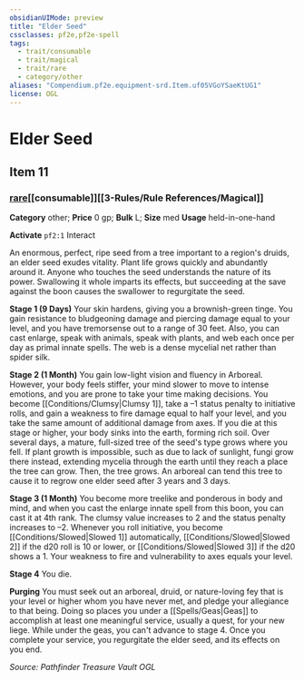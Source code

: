 ```yaml
---
obsidianUIMode: preview
title: "Elder Seed"
cssclasses: pf2e,pf2e-spell
tags:
  - trait/consumable
  - trait/magical
  - trait/rare
  - category/other
aliases: "Compendium.pf2e.equipment-srd.Item.uf05VGoYSaeKtUG1"
license: OGL
---
```

# Elder Seed
## Item 11
### [rare](rare.md "Rare Rarity Trait")[[consumable]][[3-Rules/Rule References/Magical]]

**Category** other; 
**Price** 0 gp; 
**Bulk** L; **Size** med
**Usage** held-in-one-hand

**Activate** `pf2:1` Interact

An enormous, perfect, ripe seed from a tree important to a region's druids, an elder seed exudes vitality. Plant life grows quickly and abundantly around it. Anyone who touches the seed understands the nature of its power. Swallowing it whole imparts its effects, but succeeding at the save against the boon causes the swallower to regurgitate the seed.

**Stage 1 (9 Days)** Your skin hardens, giving you a brownish-green tinge. You gain resistance to bludgeoning damage and piercing damage equal to your level, and you have tremorsense out to a range of 30 feet. Also, you can cast enlarge, speak with animals, speak with plants, and web each once per day as primal innate spells. The web is a dense mycelial net rather than spider silk.

**Stage 2 (1 Month)** You gain low-light vision and fluency in Arboreal. However, your body feels stiffer, your mind slower to move to intense emotions, and you are prone to take your time making decisions. You become [[Conditions/Clumsy|Clumsy 1]], take a –1 status penalty to initiative rolls, and gain a weakness to fire damage equal to half your level, and you take the same amount of additional damage from axes. If you die at this stage or higher, your body sinks into the earth, forming rich soil. Over several days, a mature, full-sized tree of the seed's type grows where you fell. If plant growth is impossible, such as due to lack of sunlight, fungi grow there instead, extending mycelia through the earth until they reach a place the tree can grow. Then, the tree grows. An arboreal can tend this tree to cause it to regrow one elder seed after 3 years and 3 days.

**Stage 3 (1 Month)** You become more treelike and ponderous in body and mind, and when you cast the enlarge innate spell from this boon, you can cast it at 4th rank. The clumsy value increases to 2 and the status penalty increases to –2. Whenever you roll initiative, you become [[Conditions/Slowed|Slowed 1]] automatically, [[Conditions/Slowed|Slowed 2]] if the d20 roll is 10 or lower, or [[Conditions/Slowed|Slowed 3]] if the d20 shows a 1. Your weakness to fire and vulnerability to axes equals your level.

**Stage 4** You die.

**Purging** You must seek out an arboreal, druid, or nature-loving fey that is your level or higher whom you have never met, and pledge your allegiance to that being. Doing so places you under a [[Spells/Geas|Geas]] to accomplish at least one meaningful service, usually a quest, for your new liege. While under the geas, you can't advance to stage 4. Once you complete your service, you regurgitate the elder seed, and its effects on you end.

*Source: Pathfinder Treasure Vault*
*OGL*